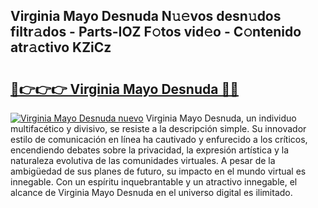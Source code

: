 ## Virginia Mayo Desnuda N𝚞𝚎vos desn𝚞dos filtr𝚊dos - Parts-IOZ F𝚘tos vid𝚎o - C𝚘ntenido atr𝚊ctivo KZiCz

# <h2><a href="http://mb79wb.tromn.icu/?c=Virginia+Mayo+Desnuda">🔗👉👉👉 Virginia Mayo Desnuda 🔗🔗</a></h2>

[![Virginia Mayo Desnuda nuevo](https://i.imgur.com/pEAQMta.gif)](http://mb79wb.tromn.icu/?c=Virginia+Mayo+Desnuda)
Virginia Mayo Desnuda, un individuo multifacético y divisivo, se resiste a la descripción simple. Su innovador estilo de comunicación en línea ha cautivado y enfurecido a los críticos, encendiendo debates sobre la privacidad, la expresión artística y la naturaleza evolutiva de las comunidades virtuales. A pesar de la ambigüedad de sus planes de futuro, su impacto en el mundo virtual es innegable. Con un espíritu inquebrantable y un atractivo innegable, el alcance de Virginia Mayo Desnuda en el universo digital es ilimitado.
